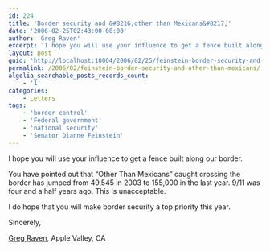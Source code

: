 ```yaml
---
id: 224
title: 'Border security and &#8216;other than Mexicans&#8217;'
date: '2006-02-25T02:43:00-08:00'
author: 'Greg Raven'
excerpt: 'I hope you will use your influence to get a fence built along our border.'
layout: post
guid: 'http://localhost:10004/2006/02/25/feinstein-border-security-and-other-than-mexicans/'
permalink: /2006/02/feinstein-border-security-and-other-than-mexicans/
algolia_searchable_posts_records_count:
    - '1'
categories:
    - Letters
tags:
    - 'border control'
    - 'Federal government'
    - 'national security'
    - 'Senator Dianne Feinstein'
---
```


I hope you will use your influence to get a fence built along our border.

You have pointed out that “Other Than Mexicans” caught crossing the border has jumped from 49,545 in 2003 to 155,000 in the last year. 9/11 was four and a half years ago. This is unacceptable.

I do hope that you will make border security a top priority this year.

Sincerely,

[Greg Raven](https://www.gregraven.org/), Apple Valley, CA